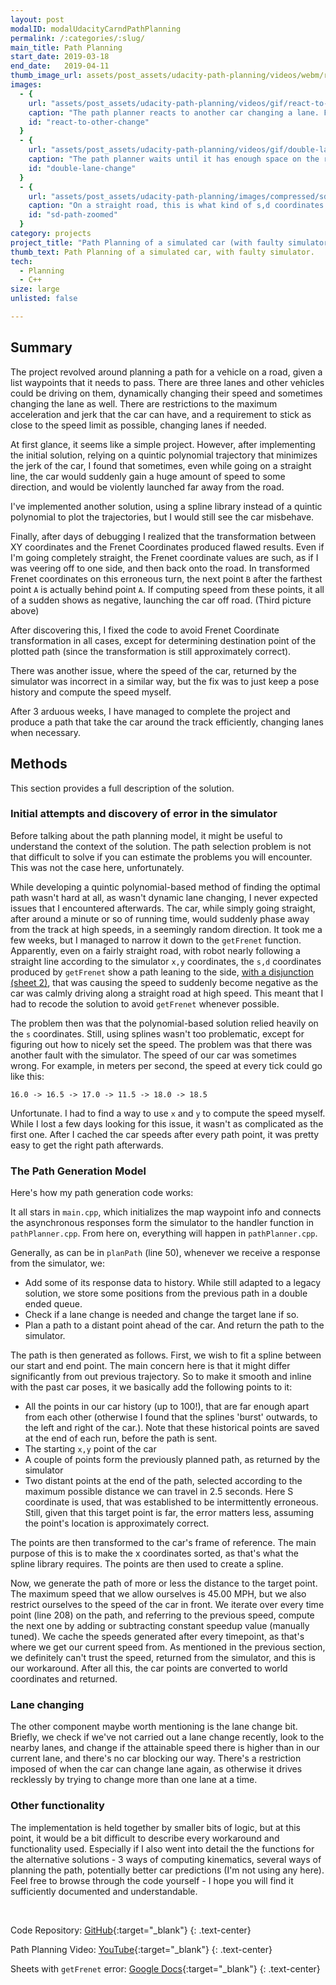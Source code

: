 ```yaml
---
layout: post
modalID: modalUdacityCarndPathPlanning
permalink: /:categories/:slug/
main_title: Path Planning
start_date: 2019-03-18
end_date:   2019-04-11
thumb_image_url: assets/post_assets/udacity-path-planning/videos/webm/react-to-other-change.webm
images:
  - {
    url: "assets/post_assets/udacity-path-planning/videos/gif/react-to-other-change.gif",
    caption: "The path planner reacts to another car changing a lane. Full video: https://www.youtube.com/watch?v=VBae1-AQLpY",
    id: "react-to-other-change"
  }
  - {
    url: "assets/post_assets/udacity-path-planning/videos/gif/double-lane-change.gif",
    caption: "The path planner waits until it has enough space on the right, and then changes a lane. Because the right lane is free, it changes again. Full video: https://www.youtube.com/watch?v=VBae1-AQLpY",
    id: "double-lane-change"
  }
  - {
    url: "assets/post_assets/udacity-path-planning/images/compressed/sd-path-zoomed.png",
    caption: "On a straight road, this is what kind of s,d coordinates getFrenet sometimes returns, hence the difficulties I've had.",
    id: "sd-path-zoomed"
  }
category: projects
project_title: "Path Planning of a simulated car (with faulty simulator)"
thumb_text: Path Planning of a simulated car, with faulty simulator.
tech:
  - Planning
  - C++
size: large
unlisted: false

---
```


<div class="post-content-markdown">

## Summary

The project revolved around planning a path for a vehicle on a road, given a list waypoints that it needs to pass. There are three lanes and other vehicles could be driving on them, dynamically changing their speed and sometimes changing the lane as well. There are restrictions to the maximum acceleration and jerk that the car can have, and a requirement to stick as close to the speed limit as possible, changing lanes if needed.

At first glance, it seems like a simple project. However, after implementing the initial solution, relying on a quintic polynomial trajectory that minimizes the jerk of the car, I found that sometimes, even while going on a straight line, the car would suddenly gain a huge amount of speed to some direction, and would be violently launched far away from the road.

I've implemented another solution, using a spline library instead of a quintic polynomial to plot the trajectories, but I would still see the car misbehave.

Finally, after days of debugging I realized that the transformation between XY coordinates and the Frenet Coordinates produced flawed results. Even if I'm going completely straight, the Frenet coordinate values are such, as if I was veering off to one side, and then back onto the road. In transformed Frenet coordinates on this erroneous turn, the next point `B` after the farthest point `A` is actually behind point `A`. If computing speed from these points, it all of a sudden shows as negative, launching the car off road. (Third picture above)

After discovering this, I fixed the code to avoid Frenet Coordinate transformation in all cases, except for determining destination point of the plotted path (since the transformation is still approximately correct).

There was another issue, where the speed of the car, returned by the simulator was incorrect in a similar way, but the fix was to just keep a pose history and compute the speed myself.

After 3 arduous weeks, I have managed to complete the project and produce a path that take the car around the track efficiently, changing lanes when necessary.

## Methods
This section provides a full description of the solution.

### Initial attempts and discovery of error in the simulator
Before talking about the path planning model, it might be useful to understand the context of the solution. The path selection problem is not that difficult to solve if you can estimate the problems you will encounter. This was not the case here, unfortunately.

While developing a quintic polynomial-based method of finding the optimal path wasn't hard at all, as wasn't dynamic lane changing, I never expected issues that I encountered afterwards. The car, while simply going straight, after around a minute or so of running time, would suddenly phase away from the track at high speeds, in a seemingly random direction. It took me a few weeks, but I managed to narrow it down to the `getFrenet` function. Apparently, even on a fairly straight road, with robot nearly following a straight line according to the simulator `x,y` coordinates, the `s,d` coordinates produced by `getFrenet` show a path leaning to the side, [with a disjunction (sheet 2)](https://docs.google.com/spreadsheets/d/1lPbdZdSkJSWSoUNa4XnZJV4dy5lJHc67ybA1e7k5vDs/edit?usp=sharing), that was causing the speed to suddenly become negative as the car was calmly driving along a straight road at high speed. This meant that I had to recode the solution to avoid `getFrenet` whenever possible.

The problem then was that the polynomial-based solution relied heavily on the `s` coordinates. Still, using splines wasn't too problematic, except for figuring out how to nicely set the speed. The problem was that there was another fault with the simulator. The speed of our car was sometimes wrong. For example, in meters per second, the speed at every tick could go like this:
```
16.0 -> 16.5 -> 17.0 -> 11.5 -> 18.0 -> 18.5
```
Unfortunate. I had to find a way to use `x` and `y` to compute the speed myself. While I lost a few days looking for this issue, it wasn't as complicated as the first one. After I cached the car speeds after every path point, it was pretty easy to get the right path afterwards.

### The Path Generation Model
Here's how my path generation code works:

It all stars in `main.cpp`, which initializes the map waypoint info and connects the asynchronous responses form the simulator to the handler function in `pathPlanner.cpp`. From here on, everything will happen in `pathPlanner.cpp`.

Generally, as can be in `planPath` (line 50), whenever we receive a response from the simulator, we:
* Add some of its response data to history. While still adapted to a legacy solution, we store some positions from the previous path in a double ended queue.
* Check if a lane change is needed and change the target lane if so.
* Plan a path to a distant point ahead of the car. And return the path to the simulator.

The path is then generated as follows. First, we wish to fit a spline between our start and end point. The main concern here is that it might differ significantly from out previous trajectory. So to make it smooth and inline with the past car poses, it we basically add the following points to it:
* All the points in our car history (up to 100!), that are far enough apart from each other (otherwise I found that the splines 'burst' outwards, to the left and right of the car.). Note that these historical points are saved at the end of each run, before the path is sent.
* The starting `x,y` point of the car
* A couple of points form the previously planned path, as returned by the simulator
* Two distant points at the end of the path, selected according to the maximum possible distance we can travel in 2.5 seconds. Here S coordinate is used, that was established to be intermittently erroneous. Still, given that this target point is far, the error matters less, assuming the point's location is approximately correct.

The points are then transformed to the car's frame of reference. The main purpose of this is to make the x coordinates sorted, as that's what the spline library requires. The points are then used to create a spline.

Now, we generate the path of more or less the distance to the target point. The maximum speed that we allow ourselves is 45.00 MPH, but we also restrict ourselves to the speed of the car in front. We iterate over every time point (line 208) on the path, and referring to the previous speed, compute the next one by adding or subtracting constant speedup value (manually tuned). We cache the speeds generated after every timepoint, as that's where we get our current speed from. As mentioned in the previous section, we definitely can't trust the speed, returned from the simulator, and this is our workaround. After all this, the car points are converted to world coordinates and returned.

### Lane changing
The other component maybe worth mentioning is the lane change bit. Briefly, we check if we've not carried out a lane change recently, look to the nearby lanes, and change if the attainable speed there is higher than in our current lane, and there's no car blocking our way. There's a restriction imposed of when the car can change lane again, as otherwise it drives recklessly by trying to change more than one lane at a time.

### Other functionality
The implementation is held together by smaller bits of logic, but at this point, it would be a bit difficult to describe every workaround and functionality used. Especially if I also went into detail the the functions for the alternative solutions - 3 ways of computing kinematics, several ways of planning the path, potentially better car predictions (I'm not using any here). Feel free to browse through the code yourself - I hope you will find it sufficiently documented and understandable.

<br>

Code Repository: [GitHub](https://github.com/LinasKo/CarND-Path-Planning-Project){:target="_blank"}
{: .text-center}

Path Planning Video: [YouTube](https://www.youtube.com/watch?v=VBae1-AQLpY){:target="_blank"}
{: .text-center}

Sheets with `getFrenet` error: [Google Docs](https://docs.google.com/spreadsheets/d/1lPbdZdSkJSWSoUNa4XnZJV4dy5lJHc67ybA1e7k5vDs/edit?usp=sharing){:target="_blank"}
{: .text-center}

</div>
